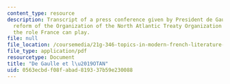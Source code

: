 ```yaml
---
content_type: resource
description: Transcript of a press conference given by President de Gaulle on the
  reform of the Organization of the North Atlantic Treaty Organization (NATO) and
  the role France can play.
file: null
file_location: /coursemedia/21g-346-topics-in-modern-french-literature-and-culture-north-america-through-french-eyes-spring-2014/0563ecbdf08fabad819337b59e230088_MIT21G_346S14_De_Gaulle_et.pdf
file_type: application/pdf
resourcetype: Document
title: "De Gaulle et l\u2019OTAN"
uid: 0563ecbd-f08f-abad-8193-37b59e230088
---
```

